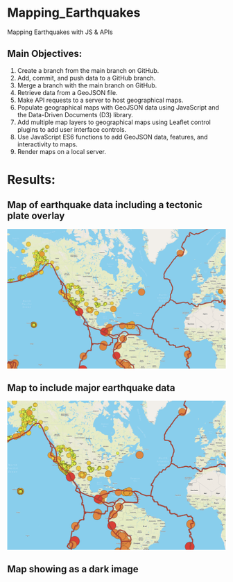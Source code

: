 # Mapping_Earthquakes

Mapping Earthquakes with JS &amp; APIs

## Main Objectives: 
1. Create a branch from the main branch on GitHub.
2. Add, commit, and push data to a GitHub branch.
3. Merge a branch with the main branch on GitHub.
4. Retrieve data from a GeoJSON file.
5. Make API requests to a server to host geographical maps.
6. Populate geographical maps with GeoJSON data using JavaScript and the Data-Driven Documents (D3) library.
7. Add multiple map layers to geographical maps using Leaflet control plugins to add user interface controls.
8. Use JavaScript ES6 functions to add GeoJSON data, features, and interactivity to maps.
9. Render maps on a local server.

# Results: 
## Map of earthquake data including a tectonic plate overlay

![tectonic plates](https://github.com/RebeccaA79/Mapping_Earthquakes/blob/main/Earthquake_Challenge/images/earthquake_data_with_tectonic_plate_overlay.png)

## Map to include major earthquake data

![major earthquakes](https://github.com/RebeccaA79/Mapping_Earthquakes/blob/main/Earthquake_Challenge/images/major_earthquake_data_overlay.png)

## Map showing as a dark image 
